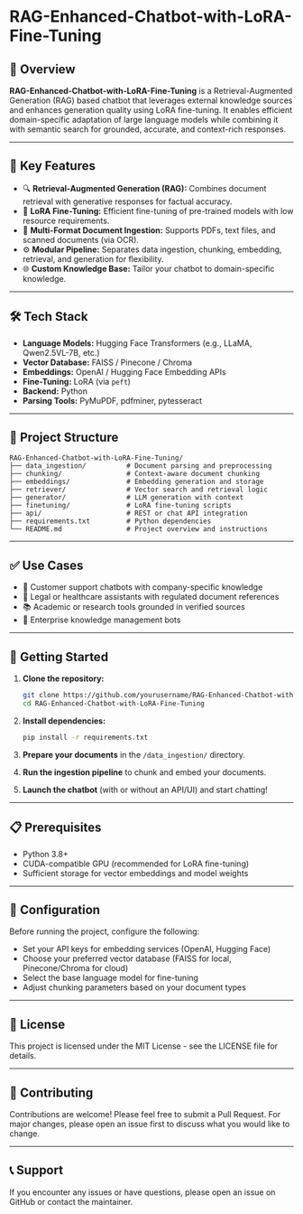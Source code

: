 # RAG-Enhanced-Chatbot-with-LoRA-Fine-Tuning

## 📌 Overview

**RAG-Enhanced-Chatbot-with-LoRA-Fine-Tuning** is a Retrieval-Augmented Generation (RAG) based chatbot that leverages external knowledge sources and enhances generation quality using LoRA fine-tuning. It enables efficient domain-specific adaptation of large language models while combining it with semantic search for grounded, accurate, and context-rich responses.

---

## 🚀 Key Features

- 🔍 **Retrieval-Augmented Generation (RAG):** Combines document retrieval with generative responses for factual accuracy.
- 🧠 **LoRA Fine-Tuning:** Efficient fine-tuning of pre-trained models with low resource requirements.
- 📄 **Multi-Format Document Ingestion:** Supports PDFs, text files, and scanned documents (via OCR).
- ⚙️ **Modular Pipeline:** Separates data ingestion, chunking, embedding, retrieval, and generation for flexibility.
- 🌐 **Custom Knowledge Base:** Tailor your chatbot to domain-specific knowledge.

---

## 🛠️ Tech Stack

- **Language Models:** Hugging Face Transformers (e.g., LLaMA, Qwen2.5VL-7B, etc.)
- **Vector Database:** FAISS / Pinecone / Chroma
- **Embeddings:** OpenAI / Hugging Face Embedding APIs
- **Fine-Tuning:** LoRA (via `peft`)
- **Backend:** Python
- **Parsing Tools:** PyMuPDF, pdfminer, pytesseract

---

## 📂 Project Structure

```
RAG-Enhanced-Chatbot-with-LoRA-Fine-Tuning/
├── data_ingestion/          # Document parsing and preprocessing
├── chunking/                # Context-aware document chunking
├── embeddings/              # Embedding generation and storage
├── retriever/               # Vector search and retrieval logic
├── generator/               # LLM generation with context
├── finetuning/              # LoRA fine-tuning scripts
├── api/                     # REST or chat API integration
├── requirements.txt         # Python dependencies
└── README.md                # Project overview and instructions
```

---

## ✅ Use Cases

- 💬 Customer support chatbots with company-specific knowledge
- 🧾 Legal or healthcare assistants with regulated document references
- 📚 Academic or research tools grounded in verified sources
- 🏢 Enterprise knowledge management bots

---

## 🧪 Getting Started

1. **Clone the repository:**
   ```bash
   git clone https://github.com/yourusername/RAG-Enhanced-Chatbot-with-LoRA-Fine-Tuning.git
   cd RAG-Enhanced-Chatbot-with-LoRA-Fine-Tuning
   ```

2. **Install dependencies:**
   ```bash
   pip install -r requirements.txt
   ```

3. **Prepare your documents** in the `/data_ingestion/` directory.

4. **Run the ingestion pipeline** to chunk and embed your documents.

5. **Launch the chatbot** (with or without an API/UI) and start chatting!

---

## 📋 Prerequisites

- Python 3.8+
- CUDA-compatible GPU (recommended for LoRA fine-tuning)
- Sufficient storage for vector embeddings and model weights

---

## 🔧 Configuration

Before running the project, configure the following:

- Set your API keys for embedding services (OpenAI, Hugging Face)
- Choose your preferred vector database (FAISS for local, Pinecone/Chroma for cloud)
- Select the base language model for fine-tuning
- Adjust chunking parameters based on your document types

---

## 📝 License

This project is licensed under the MIT License - see the LICENSE file for details.

---

## 🤝 Contributing

Contributions are welcome! Please feel free to submit a Pull Request. For major changes, please open an issue first to discuss what you would like to change.

---

## 📞 Support

If you encounter any issues or have questions, please open an issue on GitHub or contact the maintainer.
